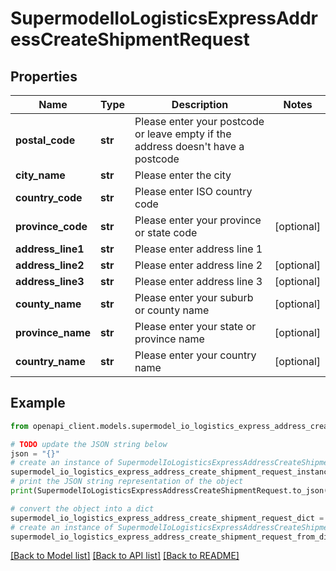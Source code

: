 # SupermodelIoLogisticsExpressAddressCreateShipmentRequest


## Properties

Name | Type | Description | Notes
------------ | ------------- | ------------- | -------------
**postal_code** | **str** | Please enter your postcode or leave empty if the address doesn&#39;t have a postcode | 
**city_name** | **str** | Please enter the city | 
**country_code** | **str** | Please enter ISO country code | 
**province_code** | **str** | Please enter your province or state code | [optional] 
**address_line1** | **str** | Please enter address line 1 | 
**address_line2** | **str** | Please enter address line 2 | [optional] 
**address_line3** | **str** | Please enter address line 3 | [optional] 
**county_name** | **str** | Please enter your suburb or county name | [optional] 
**province_name** | **str** | Please enter your state or province name | [optional] 
**country_name** | **str** | Please enter your country name | [optional] 

## Example

```python
from openapi_client.models.supermodel_io_logistics_express_address_create_shipment_request import SupermodelIoLogisticsExpressAddressCreateShipmentRequest

# TODO update the JSON string below
json = "{}"
# create an instance of SupermodelIoLogisticsExpressAddressCreateShipmentRequest from a JSON string
supermodel_io_logistics_express_address_create_shipment_request_instance = SupermodelIoLogisticsExpressAddressCreateShipmentRequest.from_json(json)
# print the JSON string representation of the object
print(SupermodelIoLogisticsExpressAddressCreateShipmentRequest.to_json())

# convert the object into a dict
supermodel_io_logistics_express_address_create_shipment_request_dict = supermodel_io_logistics_express_address_create_shipment_request_instance.to_dict()
# create an instance of SupermodelIoLogisticsExpressAddressCreateShipmentRequest from a dict
supermodel_io_logistics_express_address_create_shipment_request_from_dict = SupermodelIoLogisticsExpressAddressCreateShipmentRequest.from_dict(supermodel_io_logistics_express_address_create_shipment_request_dict)
```
[[Back to Model list]](../README.md#documentation-for-models) [[Back to API list]](../README.md#documentation-for-api-endpoints) [[Back to README]](../README.md)


